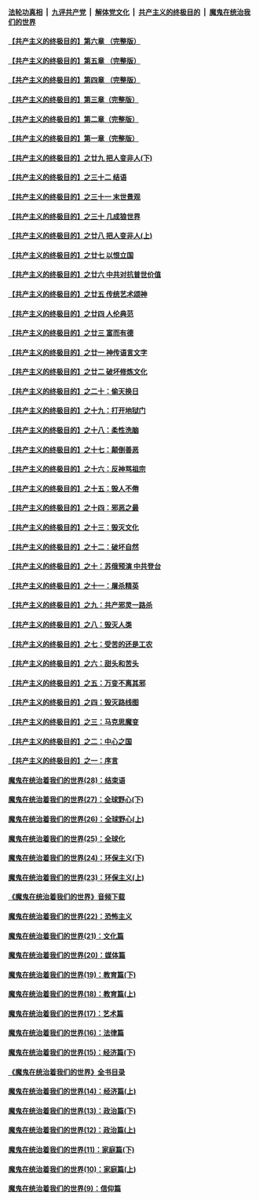 

####  [法轮功真相](../../../../basic/blob/master/README.md?t=06151902) &nbsp;|&nbsp; [九评共产党](../../../../9ping.md/blob/master/README.md?t=06151902) &nbsp;|&nbsp; [解体党文化](../../../../jtdwh.md/blob/master/README.md?t=06151902)  &nbsp;|&nbsp; [共产主义的终极目的](../../../../gczydzjmd.md/blob/master/README.md?t=06151902) &nbsp;|&nbsp; [魔鬼在统治我们的世界](../../../../mgztzwmdsj.md/blob/master/README.md?t=06151902) 

#### [【共产主义的终极目的】第六章 （完整版）](../pages/nsc422/n11428913.md?t=06151902) 

#### [【共产主义的终极目的】第五章 （完整版）](../pages/nsc422/n11428912.md?t=06151902) 

#### [【共产主义的终极目的】第四章 （完整版）](../pages/nsc422/n11428907.md?t=06151902) 

#### [【共产主义的终极目的】第三章（完整版）](../pages/nsc422/n11428848.md?t=06151902) 

#### [【共产主义的终极目的】第二章（完整版）](../pages/nsc422/n11428831.md?t=06151902) 

#### [【共产主义的终极目的】第一章（完整版）](../pages/nsc422/n11417651.md?t=06151902) 

#### [【共产主义的终极目的】之廿九 把人变非人(下)](../pages/nsc422/n11344140.md?t=06151902) 

#### [【共产主义的终极目的】之三十二 结语](../pages/nsc422/n11360535.md?t=06151902) 

#### [【共产主义的终极目的】之三十一 末世景观](../pages/nsc422/n11351129.md?t=06151902) 

#### [【共产主义的终极目的】之三十 几成狼世界](../pages/nsc422/n11348280.md?t=06151902) 

#### [【共产主义的终极目的】之廿八 把人变非人(上)](../pages/nsc422/n11340492.md?t=06151902) 

#### [【共产主义的终极目的】之廿七 以恨立国](../pages/nsc422/n11336944.md?t=06151902) 

#### [【共产主义的终极目的】之廿六 中共对抗普世价值](../pages/nsc422/n11324785.md?t=06151902) 

#### [【共产主义的终极目的】之廿五 传统艺术颂神](../pages/nsc422/n11296396.md?t=06151902) 

#### [【共产主义的终极目的】之廿四 人伦典范](../pages/nsc422/n11296397.md?t=06151902) 

#### [【共产主义的终极目的】之廿三 富而有德](../pages/nsc422/n11283598.md?t=06151902) 

#### [【共产主义的终极目的】之廿一 神传语言文字](../pages/nsc422/n11263265.md?t=06151902) 

#### [【共产主义的终极目的】之廿二 破坏修炼文化](../pages/nsc422/n11245728.md?t=06151902) 

#### [【共产主义的终极目的】之二十：偷天换日](../pages/nsc422/n11238846.md?t=06151902) 

#### [【共产主义的终极目的】之十九：打开地狱门](../pages/nsc422/n11206376.md?t=06151902) 

#### [【共产主义的终极目的】之十八：柔性洗脑](../pages/nsc422/n11199994.md?t=06151902) 

#### [【共产主义的终极目的】之十七：颠倒善恶](../pages/nsc422/n11179782.md?t=06151902) 

#### [【共产主义的终极目的】之十六：反神骂祖宗](../pages/nsc422/n11166798.md?t=06151902) 

#### [【共产主义的终极目的】之十五：毁人不倦](../pages/nsc422/n11166792.md?t=06151902) 

#### [【共产主义的终极目的】之十四：邪恶之最](../pages/nsc422/n11150249.md?t=06151902) 

#### [【共产主义的终极目的】之十三：毁灭文化](../pages/nsc422/n11135227.md?t=06151902) 

#### [【共产主义的终极目的】之十二：破坏自然](../pages/nsc422/n11135214.md?t=06151902) 

#### [【共产主义的终极目的】之十：苏俄预演 中共登台](../pages/nsc422/n11118424.md?t=06151902) 

#### [【共产主义的终极目的】之十一：屠杀精英](../pages/nsc422/n11118442.md?t=06151902) 

#### [【共产主义的终极目的】之九：共产邪灵一路杀](../pages/nsc422/n11114139.md?t=06151902) 

#### [【共产主义的终极目的】之八：毁灭人类](../pages/nsc422/n11108503.md?t=06151902) 

#### [【共产主义的终极目的】之七：受苦的还是工农](../pages/nsc422/n11101809.md?t=06151902) 

#### [【共产主义的终极目的】之六：甜头和苦头](../pages/nsc422/n11096971.md?t=06151902) 

#### [【共产主义的终极目的】之五：万变不离其邪](../pages/nsc422/n11091285.md?t=06151902) 

#### [【共产主义的终极目的】之四：毁灭路线图](../pages/nsc422/n11086284.md?t=06151902) 

#### [【共产主义的终极目的】之三：马克思魔变](../pages/nsc422/n11061941.md?t=06151902) 

#### [【共产主义的终极目的】之二：中心之国](../pages/nsc422/n11047728.md?t=06151902) 

#### [【共产主义的终极目的】之一：序言](../pages/nsc422/n11086077.md?t=06151902) 

#### [魔鬼在统治着我们的世界(28)：结束语](../pages/nsc422/n10936246.md?t=06151902) 

#### [魔鬼在统治着我们的世界(27)：全球野心(下)](../pages/nsc422/n10928319.md?t=06151902) 

#### [魔鬼在统治着我们的世界(26)：全球野心(上)](../pages/nsc422/n10900318.md?t=06151902) 

#### [魔鬼在统治着我们的世界(25)：全球化](../pages/nsc422/n10788205.md?t=06151902) 

#### [魔鬼在统治着我们的世界(24)：环保主义(下)](../pages/nsc422/n10695307.md?t=06151902) 

#### [魔鬼在统治着我们的世界(23)：环保主义(上)](../pages/nsc422/n10688613.md?t=06151902) 

#### [《魔鬼在统治着我们的世界》音频下载](../pages/nsc422/n10635553.md?t=06151902) 

#### [魔鬼在统治着我们的世界(22)：恐怖主义](../pages/nsc422/n10614727.md?t=06151902) 

#### [魔鬼在统治着我们的世界(21)：文化篇](../pages/nsc422/n10597706.md?t=06151902) 

#### [魔鬼在统治着我们的世界(20)：媒体篇](../pages/nsc422/n10586579.md?t=06151902) 

#### [魔鬼在统治着我们的世界(19)：教育篇(下)](../pages/nsc422/n10564808.md?t=06151902) 

#### [魔鬼在统治着我们的世界(18)：教育篇(上)](../pages/nsc422/n10526970.md?t=06151902) 

#### [魔鬼在统治着我们的世界(17)：艺术篇](../pages/nsc422/n10499093.md?t=06151902) 

#### [魔鬼在统治着我们的世界(16)：法律篇](../pages/nsc422/n10485969.md?t=06151902) 

#### [魔鬼在统治着我们的世界(15)：经济篇(下)](../pages/nsc422/n10469975.md?t=06151902) 

#### [《魔鬼在统治着我们的世界》全书目录](../pages/nsc422/n10464261.md?t=06151902) 

#### [魔鬼在统治着我们的世界(14)：经济篇(上)](../pages/nsc422/n10457370.md?t=06151902) 

#### [魔鬼在统治着我们的世界(13)：政治篇(下)](../pages/nsc422/n10448270.md?t=06151902) 

#### [魔鬼在统治着我们的世界(12)：政治篇(上)](../pages/nsc422/n10444576.md?t=06151902) 

#### [魔鬼在统治着我们的世界(11)：家庭篇(下)](../pages/nsc422/n10440961.md?t=06151902) 

#### [魔鬼在统治着我们的世界(10)：家庭篇(上)](../pages/nsc422/n10435448.md?t=06151902) 

#### [魔鬼在统治着我们的世界(9)：信仰篇](../pages/nsc422/n10432159.md?t=06151902) 


